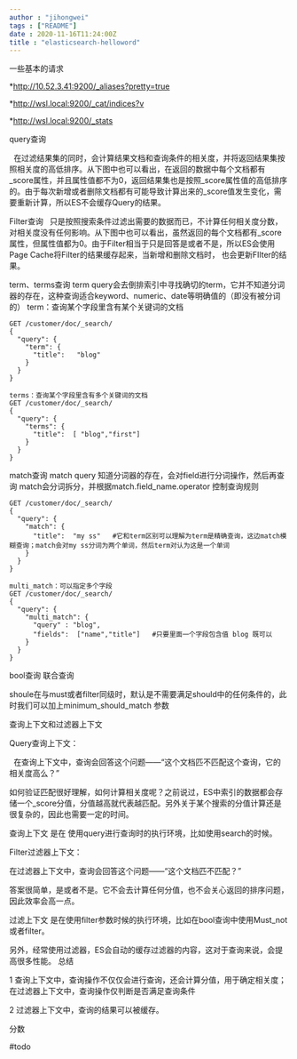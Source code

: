 ```yaml
---
author : "jihongwei"
tags : ["README"]
date : 2020-11-16T11:24:00Z
title : "elasticsearch-helloword"
---
```



一些基本的请求

*http://10.52.3.41:9200/_aliases?pretty=true

*http://wsl.local:9200/_cat/indices?v

*http://wsl.local:9200/_stats

query查询

  &nbsp;&nbsp;在过滤结果集的同时，会计算结果文档和查询条件的相关度，并将返回结果集按照相关度的高低排序。从下图中也可以看出，在返回的数据中每个文档都有_score属性，并且属性值都不为0，返回结果集也是按照_score属性值的高低排序的。由于每次新增或者删除文档都有可能导致计算出来的_score值发生变化，需要重新计算，所以ES不会缓存Query的结果。

Filter查询
&nbsp;&nbsp;只是按照搜索条件过滤出需要的数据而已，不计算任何相关度分数，对相关度没有任何影响。从下图中也可以看出，虽然返回的每个文档都有_score属性，但属性值都为0。由于Filter相当于只是回答是或者不是，所以ES会使用Page Cache将Filter的结果缓存起来，当新增和删除文档时， 也会更新FIlter的结果。



term、terms查询
term query会去倒排索引中寻找确切的term，它并不知道分词器的存在，这种查询适合keyword、numeric、date等明确值的（即没有被分词的）
term：查询某个字段里含有某个关键词的文档
```
GET /customer/doc/_search/
{
  "query": {
    "term": {
      "title":   "blog"
    }
  }
}

terms：查询某个字段里含有多个关键词的文档
GET /customer/doc/_search/
{
  "query": {
    "terms": {
      "title":  [ "blog","first"]
    }
  }
}
```


match查询
match query 知道分词器的存在，会对field进行分词操作，然后再查询
match会分词拆分，并根据match.field_name.operator 控制查询规则
```
GET /customer/doc/_search/
{
  "query": {
    "match": {
      "title":  "my ss"   #它和term区别可以理解为term是精确查询，这边match模糊查询；match会对my ss分词为两个单词，然后term对认为这是一个单词
    }
  }
}

multi_match：可以指定多个字段
GET /customer/doc/_search/
{
  "query": {
    "multi_match": {
      "query" : "blog",
      "fields":  ["name","title"]   #只要里面一个字段包含值 blog 既可以
    }
  }
}
```


bool查询   联合查询

shoule在与must或者filter同级时，默认是不需要满足should中的任何条件的，此时我们可以加上minimum_should_match 参数



查询上下文和过滤器上下文


Query查询上下文：


&nbsp;&nbsp;在查询上下文中，查询会回答这个问题——“这个文档匹不匹配这个查询，它的相关度高么？”


如何验证匹配很好理解，如何计算相关度呢？之前说过，ES中索引的数据都会存储一个_score分值，分值越高就代表越匹配。另外关于某个搜索的分值计算还是很复杂的，因此也需要一定的时间。


查询上下文 是在 使用query进行查询时的执行环境，比如使用search的时候。


Filter过滤器上下文：


在过滤器上下文中，查询会回答这个问题——“这个文档匹不匹配？”


答案很简单，是或者不是。它不会去计算任何分值，也不会关心返回的排序问题，因此效率会高一点。


过滤上下文 是在使用filter参数时候的执行环境，比如在bool查询中使用Must_not或者filter。

 
另外，经常使用过滤器，ES会自动的缓存过滤器的内容，这对于查询来说，会提高很多性能。
总结



1 查询上下文中，查询操作不仅仅会进行查询，还会计算分值，用于确定相关度；在过滤器上下文中，查询操作仅判断是否满足查询条件


2 过滤器上下文中，查询的结果可以被缓存。



分数

#todo